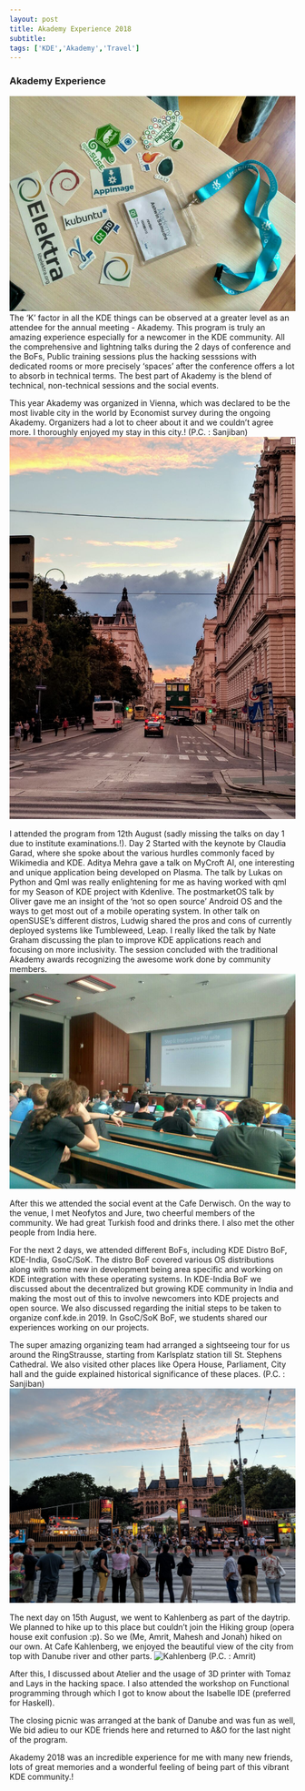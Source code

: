 ```yaml
---
layout: post
title: Akademy Experience 2018
subtitle: 
tags: ['KDE','Akademy','Travel']
---
```


### Akademy Experience

![Badge](/img/photo6104967274923403355.jpg)
The ‘K’ factor in all the KDE things can be observed at a greater level as an attendee for the annual meeting - Akademy. This program is truly an amazing experience especially for a newcomer in the KDE community. All the comprehensive and lightning talks during the 2 days of conference and the BoFs, Public training sessions plus the hacking sesssions with dedicated rooms or more precisely ‘spaces’ after the conference offers a lot to absorb in technical terms. The best part of Akademy is the blend of technical, non-technical sessions and the social events.

This year Akademy was organized in Vienna, which was declared to be the most livable city in the world by Economist survey during the ongoing Akademy. Organizers had a lot to cheer about it and  we couldn’t agree more. I thoroughly enjoyed my stay in this city.! (P.C. : Sanjiban)
![City_View](/img/photo6318720564520396920.jpg) 
 
I attended the program from 12th August (sadly missing the talks on day 1 due to institute examinations.!). Day 2 Started with the keynote by Claudia Garad, where she spoke about the various hurdles commonly faced by Wikimedia and KDE. Aditya Mehra gave a talk on MyCroft AI, one interesting and unique application being developed on Plasma. The talk by Lukas on Python and Qml was really enlightening for me as having worked with qml for my Season of KDE project with Kdenlive. The postmarketOS talk by Oliver gave me an insight of the ‘not so open source’ Android OS and the ways to get most out of a mobile operating system. In other talk on openSUSE’s different distros, Ludwig shared the pros and cons of currently deployed systems like Tumbleweed, Leap. 
I really liked the talk by Nate Graham discussing the plan to improve KDE applications reach and focusing on more inclusivity. The session concluded with the traditional Akademy awards recognizing the awesome work done by community members.
![Nate's Talk](/img/photo6104967274923403354.jpg)

After this we attended the social event at the Cafe Derwisch. On the way to the venue, I met Neofytos and Jure, two cheerful members of the community. We had great Turkish food and drinks there. I also met the other people from India here. 

For the next 2 days, we attended different BoFs, including KDE Distro BoF, KDE-India, GsoC/SoK. The distro BoF covered various OS distributions along with some new in development being area specific and working on KDE integration with these operating systems. In KDE-India BoF we discussed about the decentralized but growing KDE community in India and making the most out of this to involve newcomers into KDE projects and open source. We also discussed regarding the initial steps to be taken to organize conf.kde.in 2019. In GsoC/SoK BoF, we students shared our experiences working on our projects. 

The super amazing organizing team had arranged a sightseeing tour for us around the RingStrausse, starting from Karlsplatz station till St. Stephens Cathedral. We also visited other places like Opera House, Parliament, City hall and the guide explained historical significance of these places. (P.C. : Sanjiban)
![tour_pics](/img/photo6318720564520396916.jpg)

The next day on 15th August, we went to Kahlenberg as part of the daytrip. We planned to hike up to this place but couldn’t join the Hiking group (opera house exit confusion :p). So we (Me, Amrit, Mahesh and Jonah) hiked on our own. At Cafe Kahlenberg, we enjoyed the beautiful view of the city from top with Danube river and other parts. 
![Kahlenberg](/img/DSC_0568.JPG) (P.C. : Amrit)

After this, I discussed about Atelier and the usage of 3D printer with Tomaz and Lays in the hacking space. I also attended the workshop on Functional programming through which I got to know about the Isabelle IDE (preferred for Haskell). 

The closing picnic was arranged at the bank of Danube and was fun as well, We bid adieu to our KDE friends here and returned to A&O for the last night of the program.

Akademy 2018 was an incredible experience for me with many new friends, lots of great memories and a wonderful feeling of being part of this vibrant KDE community.! 
